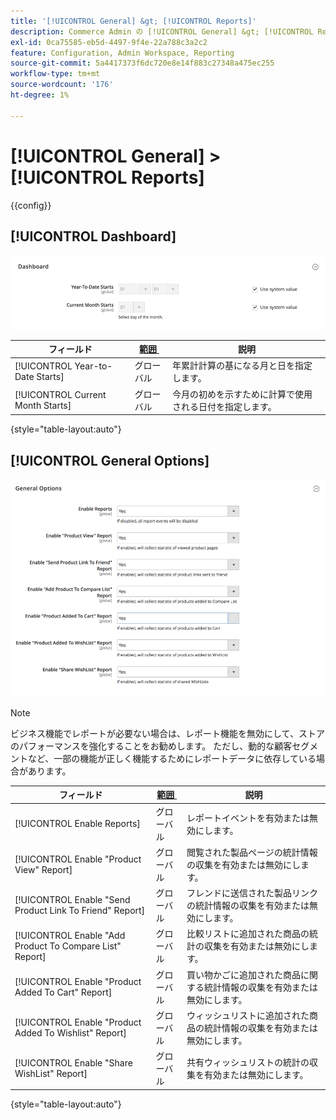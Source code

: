 ```yaml
---
title: '[!UICONTROL General] &gt; [!UICONTROL Reports]'
description: Commerce Admin の [!UICONTROL General] &gt; [!UICONTROL Reports] ページで設定を確認します。
exl-id: 0ca75585-eb5d-4497-9f4e-22a788c3a2c2
feature: Configuration, Admin Workspace, Reporting
source-git-commit: 5a4417373f6dc720e8e14f883c27348a475ec255
workflow-type: tm+mt
source-wordcount: '176'
ht-degree: 1%

---
```


# [!UICONTROL General] > [!UICONTROL Reports]

{{config}}

## [!UICONTROL Dashboard]

![&#x200B; ダッシュボード &#x200B;](./assets/reports-dashboard.png)<!-- zoom -->

<!-- [Dashboard](https://experienceleague.adobe.com/ja/docs/commerce-admin/start/admin/tools/admin-dashboard) -->

| フィールド | [&#x200B; 範囲 &#x200B;](../../getting-started/websites-stores-views.md#scope-settings) | 説明 |
|--- |--- |--- |
| [!UICONTROL Year-to-Date Starts] | グローバル | 年累計計算の基になる月と日を指定します。 |
| [!UICONTROL Current Month Starts] | グローバル | 今月の初めを示すために計算で使用される日付を指定します。 |

{style="table-layout:auto"}

## [!UICONTROL General Options]

![&#x200B; 一般オプション &#x200B;](./assets/reports-general-options.png)<!-- zoom -->

>[!NOTE]
>
>ビジネス機能でレポートが必要ない場合は、レポート機能を無効にして、ストアのパフォーマンスを強化することをお勧めします。 ただし、動的な顧客セグメントなど、一部の機能が正しく機能するためにレポートデータに依存している場合があります。

| フィールド | [&#x200B; 範囲 &#x200B;](../../getting-started/websites-stores-views.md#scope-settings) | 説明 |
|--- |--- |--- |
| [!UICONTROL Enable Reports] | グローバル | レポートイベントを有効または無効にします。 |
| [!UICONTROL Enable "Product View" Report] | グローバル | 閲覧された製品ページの統計情報の収集を有効または無効にします。 |
| [!UICONTROL Enable "Send Product Link To Friend" Report] | グローバル | フレンドに送信された製品リンクの統計情報の収集を有効または無効にします。 |
| [!UICONTROL Enable "Add Product To Compare List" Report] | グローバル | 比較リストに追加された商品の統計の収集を有効または無効にします。 |
| [!UICONTROL Enable "Product Added To Cart" Report] | グローバル | 買い物かごに追加された商品に関する統計情報の収集を有効または無効にします。 |
| [!UICONTROL Enable "Product Added To Wishlist" Report] | グローバル | ウィッシュリストに追加された商品の統計情報の収集を有効または無効にします。 |
| [!UICONTROL Enable "Share WishList" Report] | グローバル | 共有ウィッシュリストの統計の収集を有効または無効にします。 |

{style="table-layout:auto"}
